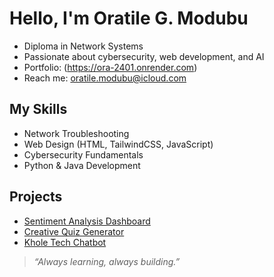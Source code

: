 #  Hello, I'm Oratile G. Modubu

- Diploma in Network Systems  
- Passionate about cybersecurity, web development, and AI  
- Portfolio: (https://ora-2401.onrender.com)
- Reach me: oratile.modubu@icloud.com

##  My Skills
- Network Troubleshooting 
- Web Design (HTML, TailwindCSS, JavaScript)
- Cybersecurity Fundamentals 
- Python & Java Development

##  Projects
- [Sentiment Analysis Dashboard](https://github.com/Ora-2401/Sentiment_Analysis_Dashboard)
- [Creative Quiz Generator](https://github.com/Ora-2401/creative_quiz_generator)
- [Khole Tech Chatbot](https://github.com/Ora-2401/Khole-Tech-Bot)

> *“Always learning, always building.”*

